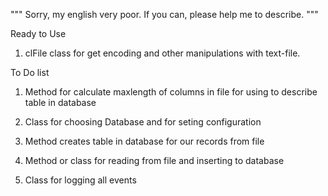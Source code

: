 """
  Sorry, my english very poor.
  If you can, please help me to describe.
"""


Ready to Use

1)  clFile class for get encoding and other manipulations with text-file.


To Do list

1) Method for calculate maxlength of columns in file for using to describe table in database

2) Class for choosing Database and for seting configuration

3) Method creates table in database for our records from file

4) Method or class for reading from file and inserting to database

5) Class for logging all events
